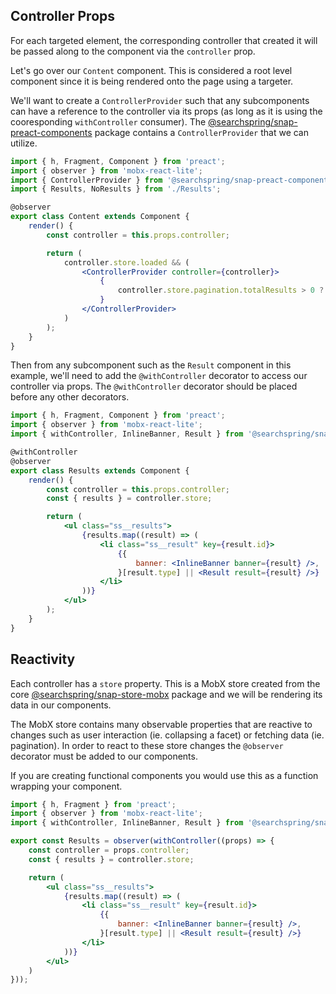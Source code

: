 ## Controller Props

For each targeted element, the corresponding controller that created it will be passed along to the component via the `controller` prop.

Let's go over our `Content` component. This is considered a root level component since it is being rendered onto the page using a targeter.

We'll want to create a `ControllerProvider` such that any subcomponents can have a reference to the controller via its props (as long as it is using the cooresponding `withController` consumer). The [@searchspring/snap-preact-components](https://github.com/searchspring/snap/tree/main/packages/snap-preact-components) package contains a `ControllerProvider` that we can utilize.


```jsx
import { h, Fragment, Component } from 'preact';
import { observer } from 'mobx-react-lite';
import { ControllerProvider } from '@searchspring/snap-preact-components';
import { Results, NoResults } from './Results';

@observer
export class Content extends Component {
	render() {
		const controller = this.props.controller;

		return (
			controller.store.loaded && (
				<ControllerProvider controller={controller}>
					{
						controller.store.pagination.totalResults > 0 ? (<Results />) : (<NoResults />)
					}
				</ControllerProvider>
			)
		);
	}
}
```

Then from any subcomponent such as the `Result` component in this example, we'll need to add the `@withController` decorator to access our controller via props. The `@withController` decorator should be placed before any other decorators.

```jsx
import { h, Fragment, Component } from 'preact';
import { observer } from 'mobx-react-lite';
import { withController, InlineBanner, Result } from '@searchspring/snap-preact-components';

@withController
@observer
export class Results extends Component {
	render() {
		const controller = this.props.controller;
		const { results } = controller.store;

		return (
			<ul class="ss__results">
				{results.map((result) => (
					<li class="ss__result" key={result.id}>
						{{
							banner: <InlineBanner banner={result} />,
						}[result.type] || <Result result={result} />}
					</li>
				))}
			</ul>
		);
	}
}
```


## Reactivity 

Each controller has a `store` property. This is a MobX store created from the core [@searchspring/snap-store-mobx](https://github.com/searchspring/snap/tree/main/packages/snap-store-mobx) package and we will be rendering its data in our components. 

The MobX store contains many observable properties that are reactive to changes such as user interaction (ie. collapsing a facet) or fetching data (ie. pagination). In order to react to these store changes the `@observer` decorator must be added to our components.

If you are creating functional components you would use this as a function wrapping your component.

```jsx
import { h, Fragment } from 'preact';
import { observer } from 'mobx-react-lite';
import { withController, InlineBanner, Result } from '@searchspring/snap-preact-components';

export const Results = observer(withController((props) => {
	const controller = props.controller;
	const { results } = controller.store;

	return (
		<ul class="ss__results">
			{results.map((result) => (
				<li class="ss__result" key={result.id}>
					{{
						banner: <InlineBanner banner={result} />,
					}[result.type] || <Result result={result} />}
				</li>
			))}
		</ul>
	)
}));
```
